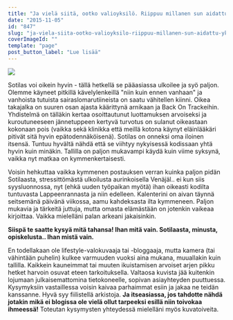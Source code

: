 ```yaml
---
title: "Ja vielä siitä, ootko valioyksilö. Riippuu millanen sun aidattu yksiö on. Mieti sitä."
date: "2015-11-05"
id: "847"
slug: "ja-viela-siita-ootko-valioyksilo-riippuu-millanen-sun-aidattu-yksio-on-mieti-sita"
coverImageId: ""
template: "page"
post_button_label: "Lue lisää"
---
```


[![](/images/201511051538537126.png)](http://2.bp.blogspot.com/-CavFdc8vpik/VjtgvO3lwRI/AAAAAAAAKWY/DqH-fy5KyWA/s1600/201511051538537126.png)

  

Sotilas voi oikein hyvin - tällä hetkellä se pääasiassa ulkoilee ja syö paljon. Olemme käyneet pitkillä kävelylenkeillä "niin kuin ennen vanhaan" ja vanhoista tutuista sairaslomarutiineista on saatu vähitellen kiinni. Oikea takajalka on suuren osan ajasta käärittynä arnikaan ja Back On Trackeihin. Yhdistelmä on tälläkin kertaa osoittautunut luottamuksen arvoiseksi ja kuroutuneeseen jännetuppeen kertyvä turvotus on sulanut oikeastaan kokonaan pois (vaikka sekä klinikka että meillä kotona käynyt eläinlääkäri pitivät sitä hyvin epätodennäköisenä). Sotilas on onneksi oma iloinen itsensä. Tuntuu hyvältä nähdä että se viihtyy nykyisessä kodissaan yhtä hyvin kuin minäkin. Tallilla on paljon mukavampi käydä kuin viime syksynä, vaikka nyt matkaa on kymmenkertaisesti.

  

Voisin hehkuttaa vaikka kymmenen postauksen verran kuinka paljon pidän Sotilaasta, stressittömästä ulkoilusta aurinkoisella Venäjäl.. ei kun siis syysluonnossa, nyt (ehkä uuden työpaikan myötä) ihan oikeasti kodilta tuntuvasta Lappeenrannasta ja niin edelleen. Kalenterini on aivan täynnä seitsemänä päivänä viikossa, aamu kahdeksasta ilta kymmeneen. Paljon mukavia ja tärkeitä juttuja, mutta omasta elämästään on jotenkin vaikeaa kirjoittaa. Vaikka mielelläni palan arkeani jakaisinkin.

  

**Siispä te saatte kysyä mitä tahansa! Ihan mitä vain. Sotilaasta, minusta, opiskelusta.. Ihan mistä vain.**

En todellakaan ole lifestyle-valokuvaaja tai -bloggaaja, mutta kamera (tai vähintään puhelin) kulkee varmuuden vuoksi aina mukana, muuallakin kuin tallilla. Kaikkein kauneimmat tai muuten ikuistamisen arvoiset arjen pikku hetket harvoin osuvat eteen tarkoituksella. Valtaosa kuvista jää kuitenkin lojumaan julkaisemattomina tietokoneelle, sopivan asiayhteyden puuttuessa. Kysymyksiin vastaillessa voisin kaivaa parhaimmat esiin ja jakaa ne teidän kanssanne. Hyvä syy fiilistellä arkistoja. **Ja itseasiassa, jos tahdotte nähdä jotakin mikä ei blogissa ole vielä ollut tarpeeksi esillä niin toivokaa ihmeessä!** Toteutan kysymysten yhteydessä mielelläni myös kuvatoiveita.
